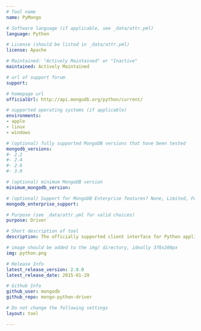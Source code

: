 ```yaml
---
# Tool name
name: PyMongo

# Software language (if applicable, see _data/attr.yml)
language: Python

# License (should be listed in _data/attr.yml)
license: Apache

# Maintained: "Actively Maintained" or "Inactive"
maintained: Actively Maintained

# url of support forum
support: 

# homepage url
officialUrl: http://api.mongodb.org/python/current/

# supported operating systems (if applicable)
environments:
- apple
- linux
- windows

# (optional) fully supported MongoDB versions that have been tested
mongodb_versions:
#- 2.2
#- 2.4
#- 2.6
#- 3.0

# (optional) minimum MongoDB version
minimum_mongodb_version:

# (optional) Support for MongoDB Enterprise features? None, Limited, Full
mongodb_enterprise_support: 

# Purpose (see _data/attr.yml for valid choices)
purpose: Driver

# Short description of tool
description: The officially supported client interface for Python applications.

# image should be added to the img/ directory, ideally 370x200px
img: python.png

# Release Info
latest_release_version: 2.8.0
latest_release_date: 2015-01-29

# Github Info
github_user: mongodb
github_repo: mongo-python-driver

# Do not change the following settings
layout: tool

---
```


